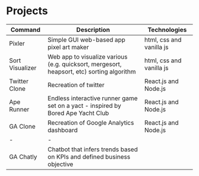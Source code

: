 # Projects

| Command | Description | Technologies |
| --- | --- | --- |
| Pixler | Simple GUI web-based app pixel art maker | html, css and vanilla js |
| Sort Visualizer | Web app to visualize various (e.g. quicksort, mergesort, heapsort, etc) sorting algorithm | html, css and vanilla js |
| Twitter Clone | Recreation of twitter | React.js and Node.js |
| Ape Runner | Endless interactive runner game set on a yact - inspired by Bored Ape Yacht Club | React.js and Node.js |
| GA Clone | Recreation of Google Analytics dashboard | React.js and Node.js
| - | - |
| GA Chatly | Chatbot that infers trends based on KPIs and defined business objective | 





